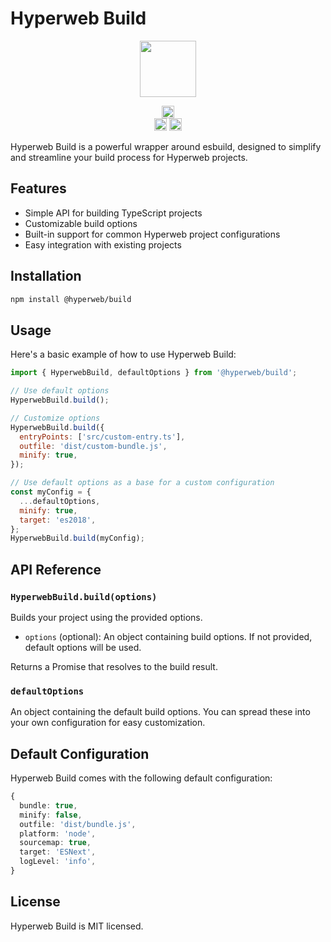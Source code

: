 # Hyperweb Build

<p align="center" width="100%">
    <img height="90" src="https://user-images.githubusercontent.com/545047/190171432-5526db8f-9952-45ce-a745-bea4302f912b.svg" />
</p>

<p align="center" width="100%">
  <a href="https://github.com/hyperweb-io/hyperweb-build/actions/workflows/run-tests.yml">
    <img height="20" src="https://github.com/hyperweb-io/hyperweb-build/actions/workflows/run-tests.yml/badge.svg" />
  </a>
  <br />
   <a href="https://github.com/hyperweb-io/hyperweb-build/blob/main/LICENSE"><img height="20" src="https://img.shields.io/badge/license-MIT-blue.svg"></a>
   <a href="https://www.npmjs.com/package/@hyperweb/build"><img height="20" src="https://img.shields.io/github/package-json/v/hyperweb-io/hyperweb-build?filename=packages%2Fbuild%2Fpackage.json"></a>
</p>

Hyperweb Build is a powerful wrapper around esbuild, designed to simplify and streamline your build process for Hyperweb projects.


## Features

- Simple API for building TypeScript projects
- Customizable build options
- Built-in support for common Hyperweb project configurations
- Easy integration with existing projects


## Installation

```sh
npm install @hyperweb/build
```

## Usage

Here's a basic example of how to use Hyperweb Build:

```js
import { HyperwebBuild, defaultOptions } from '@hyperweb/build';

// Use default options
HyperwebBuild.build();

// Customize options
HyperwebBuild.build({
  entryPoints: ['src/custom-entry.ts'],
  outfile: 'dist/custom-bundle.js',
  minify: true,
});

// Use default options as a base for a custom configuration
const myConfig = {
  ...defaultOptions,
  minify: true,
  target: 'es2018',
};
HyperwebBuild.build(myConfig);
```

## API Reference

### `HyperwebBuild.build(options)`

Builds your project using the provided options.

- `options` (optional): An object containing build options. If not provided, default options will be used.

Returns a Promise that resolves to the build result.

### `defaultOptions`

An object containing the default build options. You can spread these into your own configuration for easy customization.

## Default Configuration

Hyperweb Build comes with the following default configuration:

```ts
{
  bundle: true,
  minify: false,
  outfile: 'dist/bundle.js',
  platform: 'node',
  sourcemap: true,
  target: 'ESNext',
  logLevel: 'info',
}
```

## License

Hyperweb Build is MIT licensed.